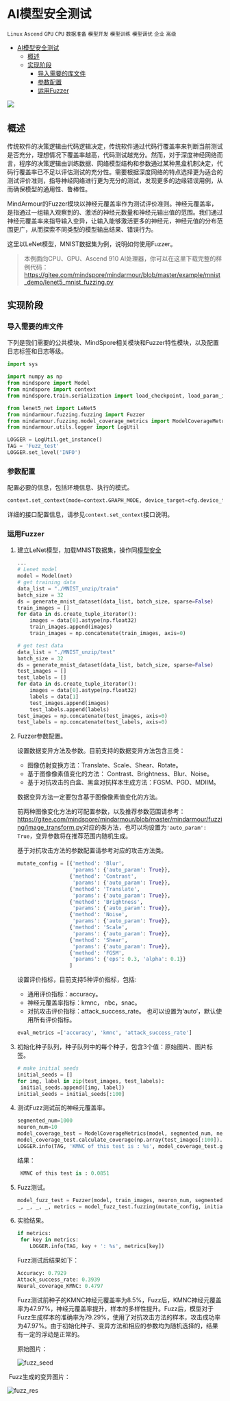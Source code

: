 # AI模型安全测试

`Linux` `Ascend` `GPU` `CPU` `数据准备` `模型开发` `模型训练` `模型调优` `企业` `高级`

<!-- TOC -->

- [AI模型安全测试](#ai模型安全测试)
    - [概述](#概述)
    - [实现阶段](#实现阶段)
        - [导入需要的库文件](#引入相关包)
        - [参数配置](#参数配置)
        - [运用Fuzzer](#运用Fuzzer)
        
<!-- /TOC -->
<a href="https://gitee.com/mindspore/docs/blob/master/tutorials/source_zh_cn/advanced_use/fuzzer.md" target="_blank"><img src="../_static/logo_source.png"></a>&nbsp;&nbsp;

## 概述

传统软件的决策逻辑由代码逻辑决定，传统软件通过代码行覆盖率来判断当前测试是否充分，理想情况下覆盖率越高，代码测试越充分。然而，对于深度神经网络而言，程序的决策逻辑由训练数据、网络模型结构和参数通过某种黑盒机制决定，代码行覆盖率已不足以评估测试的充分性。需要根据深度网络的特点选择更为适合的测试评价准则，指导神经网络进行更为充分的测试，发现更多的边缘错误用例，从而确保模型的通用性、鲁棒性。

MindArmour的Fuzzer模块以神经元覆盖率作为测试评价准则。神经元覆盖率，是指通过一组输入观察到的、激活的神经元数量和神经元输出值的范围。我们通过神经元覆盖率来指导输入变异，让输入能够激活更多的神经元，神经元值的分布范围更广，从而探索不同类型的模型输出结果、错误行为。

这里以LeNet模型，MNIST数据集为例，说明如何使用Fuzzer。

> 本例面向CPU、GPU、Ascend 910 AI处理器，你可以在这里下载完整的样例代码：<https://gitee.com/mindspore/mindarmour/blob/master/example/mnist_demo/lenet5_mnist_fuzzing.py>

## 实现阶段

### 导入需要的库文件

下列是我们需要的公共模块、MindSpore相关模块和Fuzzer特性模块，以及配置日志标签和日志等级。

```python
import sys

import numpy as np
from mindspore import Model
from mindspore import context
from mindspore.train.serialization import load_checkpoint, load_param_into_net

from lenet5_net import LeNet5
from mindarmour.fuzzing.fuzzing import Fuzzer
from mindarmour.fuzzing.model_coverage_metrics import ModelCoverageMetrics
from mindarmour.utils.logger import LogUtil

LOGGER = LogUtil.get_instance()
TAG = 'Fuzz_test'
LOGGER.set_level('INFO')
```

### 参数配置

配置必要的信息，包括环境信息、执行的模式。

```python
context.set_context(mode=context.GRAPH_MODE, device_target=cfg.device_target)
```

详细的接口配置信息，请参见`context.set_context`接口说明。

### 运用Fuzzer

1. 建立LeNet模型，加载MNIST数据集，操作同[模型安全](<https://www.mindspore.cn/tutorial/zh-CN/master/advanced_use/model_security.html>)

   ```python
   ...
   # Lenet model
   model = Model(net)
   # get training data
   data_list = "./MNIST_unzip/train"
   batch_size = 32
   ds = generate_mnist_dataset(data_list, batch_size, sparse=False)
   train_images = []
   for data in ds.create_tuple_iterator():
       images = data[0].astype(np.float32)
       train_images.append(images)
       train_images = np.concatenate(train_images, axis=0)
   
   # get test data
   data_list = "./MNIST_unzip/test"
   batch_size = 32
   ds = generate_mnist_dataset(data_list, batch_size, sparse=False)
   test_images = []
   test_labels = []
   for data in ds.create_tuple_iterator():
       images = data[0].astype(np.float32)
       labels = data[1]
       test_images.append(images)
       test_labels.append(labels)
   test_images = np.concatenate(test_images, axis=0)
   test_labels = np.concatenate(test_labels, axis=0)
   ```

2. Fuzzer参数配置。

   设置数据变异方法及参数。目前支持的数据变异方法包含三类：

   - 图像仿射变换方法：Translate、Scale、Shear、Rotate。
   - 基于图像像素值变化的方法： Contrast、Brightness、Blur、Noise。
   - 基于对抗攻击的白盒、黑盒对抗样本生成方法：FGSM、PGD、MDIIM。

   数据变异方法一定要包含基于图像像素值变化的方法。

   前两种图像变化方法的可配置参数，以及推荐参数范围请参考：<https://gitee.com/mindspore/mindarmour/blob/master/mindarmour/fuzzing/image_transform.py>对应的类方法，也可以均设置为`'auto_param': True`，变异参数将在推荐范围内随机生成。

   基于对抗攻击方法的参数配置请参考对应的攻击方法类。

   ```python
   mutate_config = [{'method': 'Blur',
                     'params': {'auto_param': True}},
                    {'method': 'Contrast',
                     'params': {'auto_param': True}},
                    {'method': 'Translate',
                     'params': {'auto_param': True}},
                    {'method': 'Brightness',
                     'params': {'auto_param': True}},
                    {'method': 'Noise',
                     'params': {'auto_param': True}},
                    {'method': 'Scale',
                     'params': {'auto_param': True}},
                    {'method': 'Shear',
                     'params': {'auto_param': True}},
                    {'method': 'FGSM',
                     'params': {'eps': 0.3, 'alpha': 0.1}}
                    ]
   ```

   设置评价指标，目前支持5种评价指标，包括:
   - 通用评价指标：accuracy。
   - 神经元覆盖率指标：kmnc， nbc，snac。
   - 对抗攻击评价指标：attack_success_rate。
   也可以设置为‘auto’，默认使用所有评价指标。

   ```python
   eval_metrics =['accuracy', 'kmnc', 'attack_success_rate']
   ```

3. 初始化种子队列，种子队列中的每个种子，包含3个值：原始图片、图片标签。

   ```python
   # make initial seeds
   initial_seeds = []
   for img, label in zip(test_images, test_labels):
   	initial_seeds.append([img, label])
   initial_seeds = initial_seeds[:100]
   ```

4. 测试Fuzz测试前的神经元覆盖率。

   ```python
   segmented_num=1000
   neuron_num=10
   model_coverage_test = ModelCoverageMetrics(model, segmented_num, neuron_num, train_images)
   model_coverage_test.calculate_coverage(np.array(test_images[:100]).astype(np.float32))
   LOGGER.info(TAG, 'KMNC of this test is : %s', model_coverage_test.get_kmnc())
   ```

   结果：

   ```python
    KMNC of this test is : 0.0851
   ```

5. Fuzz测试。

   ```python
   model_fuzz_test = Fuzzer(model, train_images, neuron_num, segmented_num)
   _, _, _, _, metrics = model_fuzz_test.fuzzing(mutate_config, initial_seeds, eval_metrics=eval_metrics)
   ```

6. 实验结果。

   ```python
   if metrics:
   	for key in metrics:
       LOGGER.info(TAG, key + ': %s', metrics[key])
   ```

   Fuzz测试后结果如下：

   ```python
   Accuracy: 0.7929
   Attack_success_rate: 0.3939
   Neural_coverage_KMNC: 0.4797
   ```

   Fuzz测试前种子的KMNC神经元覆盖率为8.5%，Fuzz后，KMNC神经元覆盖率为47.97%，神经元覆盖率提升，样本的多样性提升。Fuzz后，模型对于Fuzz生成样本的准确率为79.29%，使用了对抗攻击方法的样本，攻击成功率为47.97%。由于初始化种子、变异方法和相应的参数均为随机选择的，结果有一定的浮动是正常的。

   原始图片：

   ![fuzz_seed](./images/fuzz_seed.png)

​   Fuzz生成的变异图片：

   ![fuzz_res](./images/fuzz_res.png)